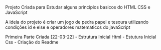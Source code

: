 Projeto Criada para Estudar alguns principios basicos do HTML CSS e JavaScript

A ideia do projeto é criar um jogo de pedra papel e tesoura utilizando condições id e else
e operadores matematicos do javaScript

Primeira Parte Criada [22-03-22]
    - Estrutura Inicial Html
    - Estutura Inicial Css
    - Criação do Readme